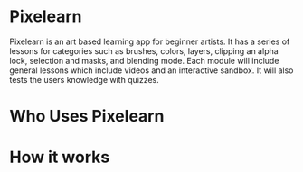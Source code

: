 # Pixelearn
Pixelearn is an art based learning app for beginner artists. It has a series of lessons for categories such as brushes, colors, layers, clipping an alpha lock, selection and masks, and blending mode. Each module will include general lessons which include videos and an interactive sandbox. It will also tests the users knowledge with quizzes.
# Who Uses Pixelearn

# How it works
